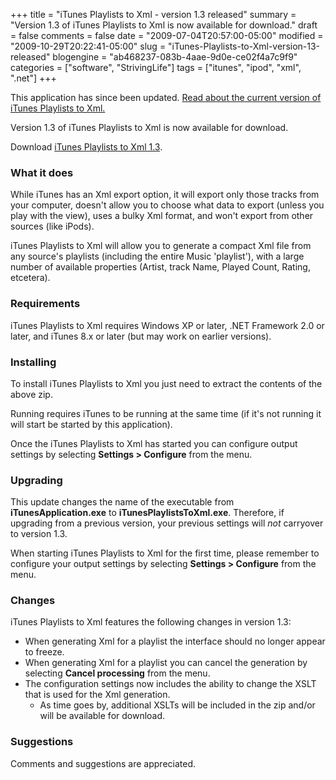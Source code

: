 +++
title = "iTunes Playlists to Xml - version 1.3 released"
summary = "Version 1.3 of iTunes Playlists to Xml is now available for download."
draft = false
comments = false
date = "2009-07-04T20:57:00-05:00"
modified = "2009-10-29T20:22:41-05:00"
slug = "iTunes-Playlists-to-Xml-version-13-released"
blogengine = "ab468237-083b-4aae-9d0e-ce02f4a7c9f9"
categories = ["software", "StrivingLife"]
tags = ["itunes", "ipod", "xml", ".net"]
+++

<div class="warning">
<p>This application has since been updated. <a href="http://jamesrskemp.com/apps/iTunesPlaylists2Xml/">Read about the current version of iTunes Playlists to Xml.</a></p>
</div>
<p>Version 1.3 of iTunes Playlists to Xml is now available for download.</p>
<p>Download <a href="http://jamesrskemp.com/applications/iTunesPlaylistsToXml_1.3.zip">iTunes Playlists to Xml 1.3</a>.</p>
<h3>What it does</h3>
<p>While iTunes has an Xml export option, it will export only those tracks from your computer, doesn't allow you to choose what data to export (unless you play with the view), uses a bulky Xml format, and won't export from other sources (like iPods).</p>
<p>iTunes Playlists to Xml will allow you to generate a compact Xml file from any source's playlists (including the entire Music 'playlist'), with a large number of available properties (Artist, track Name, Played Count, Rating, etcetera).</p>
<h3>Requirements</h3>
<p>iTunes Playlists to Xml requires Windows XP or later, .NET Framework 2.0 or later, and iTunes 8.x or later (but may work on earlier versions).</p>
<h3>Installing</h3>
<p>To install iTunes Playlists to Xml you just need to extract the contents of the above zip.</p>
<p>Running requires iTunes to be running at the same time (if it's not running it will start be started by this application).</p>
<p>Once the iTunes Playlists to Xml has started you can configure output settings by selecting <strong>Settings &gt; Configure</strong>&nbsp;from the menu.</p>
<h3>Upgrading</h3>
<p>This update changes the name of the executable from <strong>iTunesApplication.exe</strong> to <strong>iTunesPlaylistsToXml.exe</strong>. Therefore, if upgrading from a previous version, your previous settings will <em>not</em> carryover to version 1.3.</p>
<p>When starting iTunes Playlists to Xml for the first time, please remember to configure your output settings by selecting <strong>Settings &gt; Configure</strong> from the menu.</p>
<h3>Changes</h3>
<p>iTunes Playlists to Xml features the following changes in version 1.3:</p>
<ul>
<li>When generating Xml for a playlist the interface should no longer appear to freeze.</li>
<li>When generating Xml for a playlist you can cancel the generation by selecting <strong>Cancel processing</strong> from the menu.</li>
<li>The configuration settings now includes the ability to change the XSLT that is used for the Xml generation. 
<ul>
<li>As time goes by, additional XSLTs will be included in the zip and/or will be available for download.</li>
</ul>
</li>
</ul>
<h3>Suggestions</h3>
<p>Comments and suggestions are appreciated.</p>

